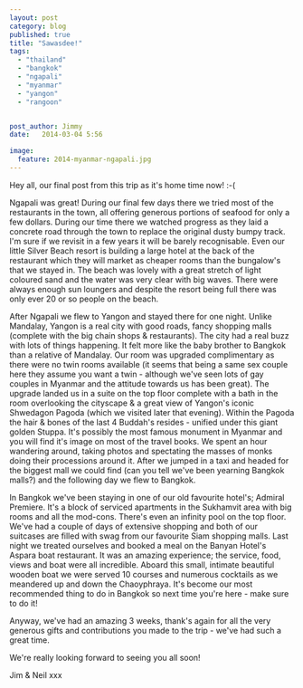 ```yaml
---
layout: post
category: blog
published: true
title: "Sawasdee!"
tags: 
  - "thailand"
  - "bangkok"
  - "ngapali"
  - "myanmar"
  - "yangon"
  - "rangoon"


post_author: Jimmy
date:   2014-03-04 5:56

image:
  feature: 2014-myanmar-ngapali.jpg
---
```

Hey all, our final post from this trip as it's home time now! :-(

Ngapali was great! During our final few days there we tried most of the restaurants in the town, all offering generous portions of seafood for only a few dollars. During our time there we watched progress as they laid a concrete road through the town to replace the original dusty bumpy track. I'm sure if we revisit in a few years it will be barely recognisable. Even our little Silver Beach resort is building a large hotel at the back of the restaurant which they will market as cheaper rooms than the bungalow's that we stayed in. The beach was lovely with a great stretch of light coloured sand and the water was very clear with big waves. There were always enough sun loungers and despite the resort being full there was only ever 20 or so people on the beach.

After Ngapali we flew to Yangon and stayed there for one night. Unlike Mandalay, Yangon is a real city with good roads, fancy shopping malls (complete with the big chain shops & restaurants). The city had a real buzz with lots of things happening. It felt more like the baby brother to Bangkok than a relative of Mandalay. Our room was upgraded complimentary as there were no twin rooms available (it seems that being a same sex couple here they assume you want a twin - although we've seen lots of gay couples in Myanmar and the attitude towards us has been great). The upgrade landed us in a suite on the top floor complete with a bath in the room overlooking the cityscape & a great view of Yangon's iconic Shwedagon Pagoda (which we visited later that evening). Within the Pagoda the hair & bones of the last 4 Buddah's resides - unified under this giant golden Stuppa. It's possibly the most famous monument in Myanmar and you will find it's image on most of the travel books. We spent an hour wandering around, taking photos and spectating the masses of monks doing their processions around it. After we jumped in a taxi and headed for the biggest mall we could find (can you tell we've been yearning Bangkok malls?) and the following day we flew to Bangkok.

In Bangkok we've been staying in one of our old favourite hotel's; Admiral Premiere. It's a block of serviced apartments in the Sukhamvit area with big rooms and all the mod-cons. There's even an infinity pool on the top floor. We've had a couple of days of extensive shopping and both of our suitcases are filled with swag from our favourite Siam shopping malls. Last night we treated ourselves and booked a meal on the Banyan Hotel's Aspara boat restaurant. It was an amazing experience; the service, food, views and boat were all incredible. Aboard this small, intimate beautiful wooden boat we were served 10 courses and numerous cocktails as we meandered up and down the Chaoyphraya. It's become our most recommended thing to do in Bangkok so next time you're here - make sure to do it!

Anyway, we've had an amazing 3 weeks, thank's again for all the very generous gifts and contributions you made to the trip - we've had such a great time.

We're really looking forward to seeing you all soon!

Jim & Neil xxx

